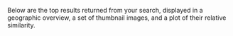 Below are the top results returned from your search, displayed in a geographic overview, a set of thumbnail images, and a plot of their relative similarity. 